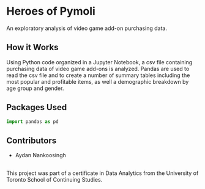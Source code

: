 # Heroes of Pymoli

An exploratory analysis of video game add-on purchasing data.

## How it Works

Using Python code organized in a Jupyter Notebook, a csv file containing purchasing data of video game add-ons is analyzed. Pandas are used to read the csv file and to create a number of summary tables including the most popular and profitable items, as well a demographic breakdown by age group and gender.

## Packages Used 
```python
import pandas as pd
```

## Contributors
- Aydan Nankoosingh

## 
This project was part of a certificate in Data Analytics from the University of Toronto School of Continuing Studies.